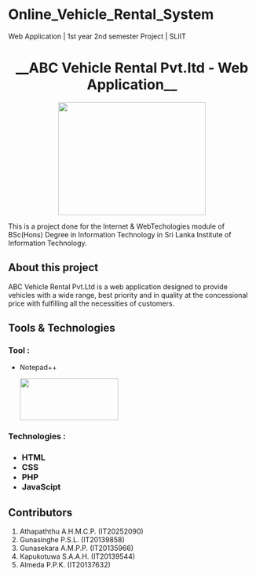# Online_Vehicle_Rental_System
Web Application | 1st year 2nd semester Project | SLIIT

<h1 align="center"> __ABC Vehicle Rental Pvt.ltd - Web Application__ </h1>
<p align="center">
  <image src="https://user-images.githubusercontent.com/88779731/145160182-69a1fc4d-1e9f-4a2f-91ee-5631313ba0a0.jpg" width="300" height="230"
</p>
<p> This is a project done for the Internet & WebTechologies module of BSc(Hons) Degree in Information Technology in Sri Lanka Institute of Information Technology. </p>

<h2> About this project </h2>
ABC Vehicle Rental Pvt.Ltd is a web application designed to provide vehicles with a wide range, best priority and in quality at the concessional price with fulfilling all the necessities of customers.

<h2> Tools & Technologies </h2>

<h3> Tool : </h3>

- Notepad++

  <image src="https://encrypted-tbn0.gstatic.com/images?q=tbn:ANd9GcQRMVUgKFiKT25ukYh3TzwXdAY9nD9oB4RtMZpuGT-j1SZ6OGf28dkFyqdti6VKXvl0xk4&usqp=CAU" width="200" height="85" /> 

<h3> Technologies : <h3>

- HTML
- CSS
- PHP
- JavaScipt

 <h2>Contributors</h2>
  
  1.	Athapaththu A.H.M.C.P. (IT20252090)
  2.	Gunasinghe P.S.L.  (IT20139858)
  3.	Gunasekara A.M.P.P. (IT20135966)
  4.	Kapukotuwa S.A.A.H. (IT20139544)
  5.	Almeda P.P.K. (IT20137632) 
